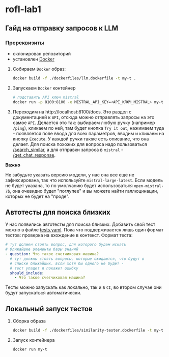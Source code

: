 # rofl-lab1

## Гайд на отправку запросов к LLM

### Пререквизиты
- склонирован репозиторий
- установлен [Docker](https://www.docker.com)

1) Собираем `Docker` образ:
    ```bash
    docker build -f ./dockerfiles/llm.dockerfile -t my-t .
    ```
2) Запускаем `Docker` контейнер
    ```bash
   # подставить API ключ mistral
    docker run -p 8100:8100 -e MISTRAL_API_KEY=<API_КЛЮЧ_MISTRAL> my-t
    ```
3) Переходим на http://localhost:8100/docs. Это раздел с документацией к `API`, отсюда можно отправлять
запросы на это самое `API`. Делается это так: выбираем любую ручку (например `/ping`), кликаем по ней, там 
будет кнопка `Try it out`, нажимаем туда - появляется поле ввода для всех параметров, вводим и кликаем на кнопку
`Execute`. У каждой ручки также есть описание, что она делает. Для поиска похожих для вопроса надо пользоваться
[/search_similar](http://0.0.0.0:8100/docs#/Questions/api_search_similar_search_similar_post), а для отправки запроса 
в `mistral` - [/get_chat_response](http://0.0.0.0:8100/docs#/Questions/api_get_chat_response_get_chat_response_post).

**Важно**

Не забудьте указать версию модели, у нас она все еще не зафиксирована,
так что используйте `mistral-large-latest`. Если модель не будет указана,
то по умолчанию будет использоваться `open-mistral-7b`, она очевидно
будет "поглупее" и вы можете найти галлюцинации, которых не будет на
"проде".

## Автотесты для поиска близких

У нас появились автотесты для поиска близких. Добавить свой тест можно
в файле [tests.yaml](/LLM/test/tests.yaml). Пока что поддерживается лишь 
один формат тестов: проверка на вхождение в контекст.
Формат теста:

```yaml
# тут должен стоять вопрос, для которого будем искать 
# ближайшие элементы базы знаний
- question: Что такое счетчиковая машина?
  # тут должны стоять вопросы, которые ожидаются, что будут в
  # списке ближайших. Если хотя бы одного не будет - 
  # тест упадет и покажет ошибку
  should_include:
    - Что такое счетчиковая машина?

```

Тесты можно запускать как локально, так и в `CI`, во втором
случае они будут запускаться автоматически.

## Локальный запуск тестов

1) Сборка образа
   ```bash
   docker build -f ./dockerfiles/similarity-tester.dockerfile -t my-t .
   ```
2) Запуск контейнера
   ```bash
   docker run my-t
   ```
